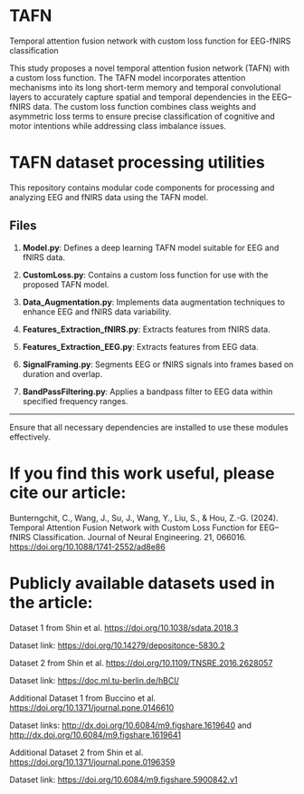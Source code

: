 # TAFN
Temporal attention fusion network with custom loss function for EEG-fNIRS classification

This study proposes a novel temporal attention fusion network (TAFN) with a custom loss function. The TAFN model incorporates attention mechanisms into its long short-term memory and temporal convolutional layers to accurately capture spatial and temporal dependencies in the EEG–fNIRS data. The custom loss function combines class weights and asymmetric loss terms to ensure precise classification of cognitive and motor intentions while addressing class imbalance issues.

# TAFN dataset processing utilities
This repository contains modular code components for processing and analyzing EEG and fNIRS data using the TAFN model.

## Files

1. **Model.py**: Defines a deep learning TAFN model suitable for EEG and fNIRS data.

2. **CustomLoss.py**: Contains a custom loss function for use with the proposed TAFN model.

3. **Data_Augmentation.py**: Implements data augmentation techniques to enhance EEG and fNIRS data variability.

4. **Features_Extraction_fNIRS.py**: Extracts features from fNIRS data.

5. **Features_Extraction_EEG.py**: Extracts features from EEG data.

6. **SignalFraming.py**: Segments EEG or fNIRS signals into frames based on duration and overlap.

7. **BandPassFiltering.py**: Applies a bandpass filter to EEG data within specified frequency ranges.

---

Ensure that all necessary dependencies are installed to use these modules effectively.

# If you find this work useful, please cite our article:

Bunterngchit, C., Wang, J., Su, J., Wang, Y., Liu, S., & Hou, Z.-G. (2024). Temporal Attention Fusion Network with Custom Loss Function for EEG–fNIRS Classification. Journal of Neural Engineering. 21, 066016. https://doi.org/10.1088/1741-2552/ad8e86

# Publicly available datasets used in the article:

Dataset 1 from Shin et al. https://doi.org/10.1038/sdata.2018.3

Dataset link: https://doi.org/10.14279/depositonce-5830.2

Dataset 2 from Shin et al. https://doi.org/10.1109/TNSRE.2016.2628057

Dataset link: https://doc.ml.tu-berlin.de/hBCI/

Additional Dataset 1 from Buccino et al. https://doi.org/10.1371/journal.pone.0146610

Dataset links: http://dx.doi.org/10.6084/m9.figshare.1619640 and http://dx.doi.org/10.6084/m9.figshare.1619641

Additional Dataset 2 from Shin et al. https://doi.org/10.1371/journal.pone.0196359

Dataset link: https://doi.org/10.6084/m9.figshare.5900842.v1

